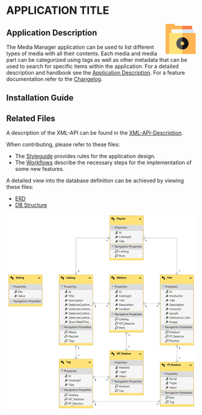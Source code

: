 # APPLICATION TITLE

<img style="float: right;" src="./MediaManager/MediaManager/Resources/icon.png" height="80px" />

## Application Description

The Media Manager application can be used to list different types of media with all their contents. Each media and media part can be categorized using tags as well as other metadata that can be used to search for specific items within the application. For a detailed description and handbook see the [Application Description](./Application%20Description.md). For a feature documentation refer to the [Changelog](./Changelog.md).

## Installation Guide

<!-- TODO INSTALLATION GUIDE -->

## Related Files

A description of the XML-API can be found in the [XML-API-Description](./XML-API.md).

When contributing, please refer to these files:

- The [Styleguide](./styles/StyleGuide.md) provides rules for the application design.
- The [Workflows](./Workflows.md) describe the necessary steps for the implementation of some new features.

A detailed view into the database definition can be achieved by viewing these files:

- [ERD](./ERD.png)
- [DB Structure](./DBStructure.sql)

![ERD](./ERD.png)
